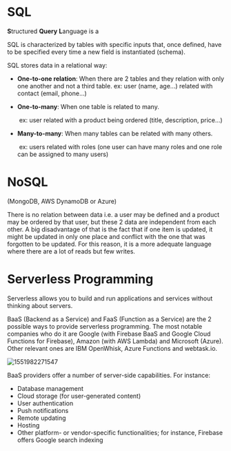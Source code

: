 # SQL

**S**tructured **Query** **L**anguage is a 

SQL is characterized by tables with specific inputs that, once defined, have to be specified every time a new field is instantiated (schema).

SQL stores data in a relational way:

+ **One-to-one relation**: When there are 2 tables and they relation with only one another and not a third table.
  	ex: user (name, age...) related with contact (email, phone...)

+ **One-to-many**: When one table is related to many.

  ​	ex: user related with a product being ordered (title, description, price...)

+ **Many-to-many**: When many tables can be related with many others.

  ​	ex: users related with roles (one user can have many roles and one role can be assigned to many users)

# NoSQL

(MongoDB, AWS DynamoDB or Azure)

There is no relation between data i.e. a user may be defined and a product may be ordered by that user, but these 2 data are independent from each other. A big disadvantage of that is the fact that if one item is updated, it might be updated in only one place and conflict with the one that was forgotten to be updated. For this reason, it is a more adequate language where there are a lot of reads but few writes.

# Serverless Programming

Serverless allows you to build and run applications and services without thinking about servers.

BaaS (Backend as a Service) and FaaS (Function as a Service) are the 2 possible ways to provide serverless programming. The most notable companies who do it are Google (with Firebase BaaS and Google Cloud Functions for Firebase), Amazon (with AWS Lambda) and Microsoft (Azure). Other relevant ones are IBM OpenWhisk, Azure Functions and webtask.io.

![1551982271547](C:\Users\tiago\AppData\Roaming\Typora\typora-user-images\1551982271547.png)

BaaS providers offer a number of server-side capabilities. For instance:

- Database management
- Cloud storage (for user-generated content)
- User authentication
- Push notifications
- Remote updating
- Hosting
- Other platform- or vendor-specific functionalities; for instance, Firebase offers Google search indexing